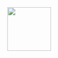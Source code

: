 <img class="fig" src="https://github.com/poorpen/poorpen/assets/90153693/54908e68-9db5-46ea-9917-9c62270a278f" width="100" height="100" />

